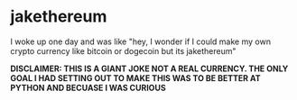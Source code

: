 # jakethereum
I woke up one day and was like "hey, I wonder if I could make my own crypto currency like bitcoin or dogecoin but its jakethereum" 

**DISCLAIMER: THIS IS A GIANT JOKE NOT A REAL CURRENCY. THE ONLY GOAL I HAD SETTING OUT TO MAKE THIS WAS TO BE BETTER AT PYTHON AND BECUASE I WAS CURIOUS**
